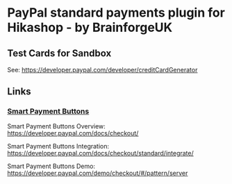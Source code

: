 <h1>PayPal standard payments plugin for Hikashop - by BrainforgeUK</h1>

<h2 class="western" align="left">Test Cards for Sandbox</h2>
<p class="western" align="left">See:
<font color="#000080"><span><u><a href="https://developer.paypal.com/developer/creditCardGenerator">https://developer.paypal.com/developer/creditCardGenerator</a></u></span></font></p>
<h2 class="western" align="left" style="page-break-before: always">Links</h2>
<h3 class="western" align="left"><span lang="en-US"><u>Smart
Payment Buttons</u></span></h3>
<p class="western" align="left" style="line-height: 115%"><span lang="en-US">Smart
Payment Buttons Overview: </span><font color="#000080"><span><u><a href="https://developer.paypal.com/docs/checkout/"><span lang="en-US">https://developer.paypal.com/docs/checkout/</span></a></u></span></font></p>
<p class="western" align="left" style="line-height: 115%"><span lang="en-US">Smart
Payment Buttons Integration:
</span><font color="#000080"><span><u><a href="https://developer.paypal.com/docs/checkout/standard/integrate/"><span lang="en-US">https://developer.paypal.com/docs/checkout/standard/integrate/</span></a></u></span></font></p>
<p class="western" align="left" style="line-height: 115%"><span lang="en-US">Smart
Payment Buttons Demo: </span><font color="#000080"><span><u><a href="https://developer.paypal.com/demo/checkout/#/pattern/server"><span lang="en-US">https://developer.paypal.com/demo/checkout/#/pattern/server</span></a></u></span></font></p>
